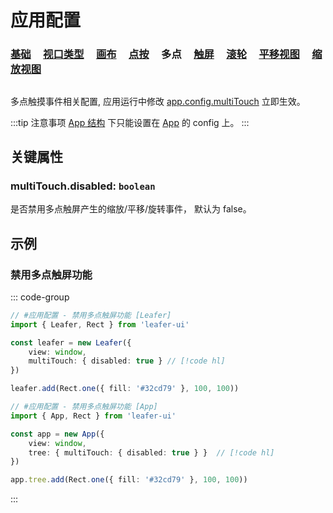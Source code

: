 # 应用配置

### [基础](/reference/config/app/base.md) &nbsp; &nbsp; [视口类型](/reference/config/app/type.md) &nbsp; &nbsp; [画布](/reference/config/app/canvas.md) &nbsp; &nbsp; [点按](/reference/config/app/pointer.md) &nbsp; &nbsp; 多点 &nbsp; &nbsp; [触屏](/reference/config/app/touch.md) &nbsp; &nbsp; [滚轮](/reference/config/app/wheel.md) &nbsp; &nbsp; [平移视图](/reference/config/app/move.md) &nbsp; &nbsp; [缩放视图](/reference/config/app/zoom.md)

##

多点触摸事件相关配置, 应用运行中修改 [app.config.multiTouch](/reference/display/Leafer.md#config-ileaferconfig) 立即生效。

:::tip 注意事项
[App 结构](/guide/advanced/app.md) 下只能设置在 [App](/reference/display/App.md) 的 config 上。
:::

## 关键属性

### multiTouch.disabled: `boolean`

是否禁用多点触屏产生的缩放/平移/旋转事件， 默认为 false。

## 示例

### 禁用多点触屏功能

::: code-group
```ts
// #应用配置 - 禁用多点触屏功能 [Leafer]
import { Leafer, Rect } from 'leafer-ui'

const leafer = new Leafer({
    view: window,
    multiTouch: { disabled: true } // [!code hl]
})

leafer.add(Rect.one({ fill: '#32cd79' }, 100, 100))
```

```ts
// #应用配置 - 禁用多点触屏功能 [App]
import { App, Rect } from 'leafer-ui'

const app = new App({
    view: window,
    tree: { multiTouch: { disabled: true } }  // [!code hl]
})

app.tree.add(Rect.one({ fill: '#32cd79' }, 100, 100))
```
:::

